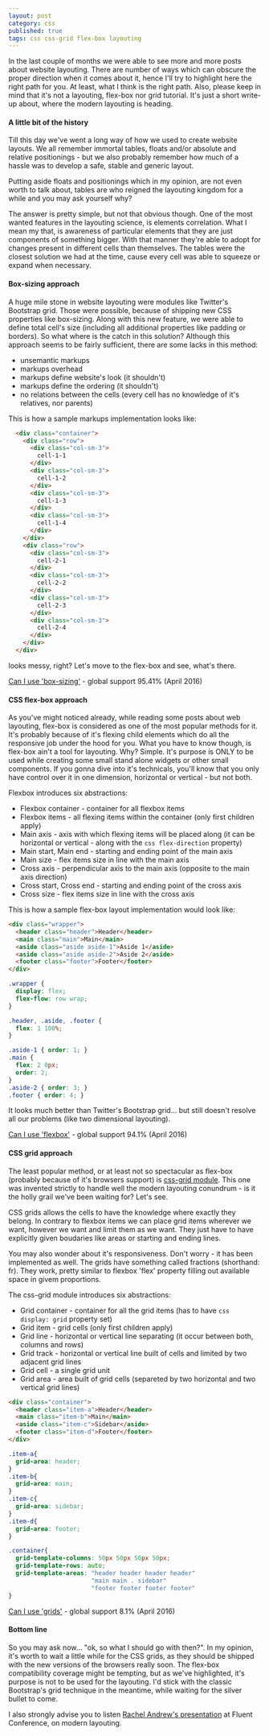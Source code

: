 ```yaml
---
layout: post
category: css
published: true
tags: css css-grid flex-box layouting
---
```


In the last couple of months we were able to see more and more posts about website layouting. There are number of ways which can obscure the proper direction when it comes about it, hence I'll try to highlight here the right path for you. At least, what I think is the right path. Also, please keep in mind that it's not a layouting, flex-box nor grid tutorial. It's just a short write-up about, where the modern layouting is heading. 

#### A little bit of the history

Till this day we've went a long way of how we used to create website layouts. We all remember immortal tables, floats and/or absolute and relative positionings - but we also probably remember how much of a hassle was to develop a safe, stable and generic layout.
  
Putting aside floats and positionings which in my opinion, are not even worth to talk about, tables are who reigned the layouting kingdom for a while and you may ask yourself why?  

The answer is pretty simple, but not that obvious though. One of the most wanted features in the layouting science, is elements correlation. What I mean my that, is awareness of particular elements that they are just components of something bigger. With that manner they're able to adopt for changes present in different cells than themselves. The tables were the closest solution we had at the time, cause every cell was able to squeeze or expand when necessary.

#### Box-sizing approach

A huge mile stone in website layouting were modules like Twitter's Bootstrap grid. Those were possible, because of shipping new CSS properties like box-sizing. Along with this new feature, we were able to define total cell's size (including all additional properties like padding or borders). So what where is the catch in this solution? Although this approach seems to be fairly sufficient, there are some lacks in this method:
 
* unsemantic markups
* markups overhead
* markups define website's look (it shouldn't)
* markups define the ordering (it shouldn't)
* no relations between the cells (every cell has no knowledge of it's relatives, nor parents)

This is how a sample markups implementation looks like:

``` html
  <div class="container">
    <div class="row">
      <div class="col-sm-3">
        cell-1-1
      </div>
      <div class="col-sm-3">
        cell-1-2
      </div>
      <div class="col-sm-3">
        cell-1-3
      </div>    
      <div class="col-sm-3">
        cell-1-4
      </div>        
    </div> 
    <div class="row">
      <div class="col-sm-3">
        cell-2-1
      </div>
      <div class="col-sm-3">
        cell-2-2
      </div>
      <div class="col-sm-3">
        cell-2-3
      </div>    
      <div class="col-sm-3">
        cell-2-4
      </div>        
    </div>     
  </div>
```
 
looks messy, right? Let's move to the flex-box and see, what's there. 
 
[Can I use 'box-sizing'](http://caniuse.com/#feat=css3-boxsizing) - global support 95.41% (April 2016)

#### CSS flex-box approach 

As you've might noticed already, while reading some posts about web layouting, flex-box is considered as one of the most popular methods for it. It's probably because of it's flexing child elements which do all the responsive job under the hood for you. What you have to know though, is flex-box ain't a tool for layouting. Why? Simple. It's purpose is ONLY to be used while creating some small stand alone widgets or other small components. If you gonna dive into it's technicals, you'll know that you only have control over it in one dimension, horizontal or vertical - but not both.

Flexbox introduces six abstractions:

* Flexbox container - container for all flexbox items 
* Flexbox items - all flexing items within the container (only first children apply)
* Main axis - axis with which flexing items will be placed along (it can be horizontal or vertical - along with the ```css flex-direction``` property)  
* Main start, Main end - starting and ending point of the main axis
* Main size - flex items size in line with the main axis
* Cross axis - perpendicular axis to the main axis (opposite to the main axis direction)
* Cross start, Cross end - starting and ending point of the cross axis
* Cross size - flex items size in line with the cross axis
  
This is how a sample flex-box layout implementation would look like:

```html 
<div class="wrapper">
  <header class="header">Header</header>
  <main class="main">Main</main>
  <aside class="aside aside-1">Aside 1</aside>
  <aside class="aside aside-2">Aside 2</aside>
  <footer class="footer">Footer</footer>
</div>
```

```css
.wrapper {
  display: flex;
  flex-flow: row wrap;
}

.header, .aside, .footer {
  flex: 1 100%;
}

.aside-1 { order: 1; }
.main { 
  flex: 2 0px;
  order: 2; 
}
.aside-2 { order: 3; }
.footer { order: 4; }
```

It looks much better than Twitter's Bootstrap grid... but still doesn't resolve all our problems (like two dimensional layouting). 

[Can I use 'flexbox'](http://caniuse.com/#feat=flexbox) - global support 94.1% (April 2016)

#### CSS grid approach

The least popular method, or at least not so spectacular as flex-box (probably because of it's browsers support) is [css-grid module](https://www.w3.org/TR/css-grid-1/). This one was invented strictly to handle well the modern layouting conundrum - is it the holly grail we've been waiting for? Let's see.

CSS grids allows the cells to have the knowledge where exactly they belong. In contrary to flexbox items we can place grid items wherever we want, however we want and limit them as we want. They just have to have explicitly given boudaries like areas or starting and ending lines.

You may also wonder about it's responsiveness. Don't worry - it has been implemented as well. The grids have something called fractions (shorthand: fr). They work, pretty similar to flexbox 'flex' property filling out available space in givem proportions.

The css-grid module introduces six abstractions:

* Grid container - container for all the grid items (has to have ```css display: grid``` property set)
* Grid item - grid cells (only first children apply)
* Grid line - horizontal or vertical line separating (it occur between both, columns and rows)
* Grid track - horizontal or vertical line built of cells and limited by two adjacent grid lines
* Grid cell - a single grid unit
* Grid area - area built of grid cells (separeted by two horizontal and two vertical grid lines)

```html
<div class="container">
  <header class="item-a">Header</header>
  <main class="item-b">Main</main>
  <aside class="item-c">Sidebar</aside>
  <footer class="item-d">Footer</footer>
</div>
```

```css
.item-a{
  grid-area: header;
}
.item-b{
  grid-area: main;
}
.item-c{
  grid-area: sidebar;
}
.item-d{
  grid-area: footer;
}

.container{
  grid-template-columns: 50px 50px 50px 50px;
  grid-template-rows: auto;
  grid-template-areas: "header header header header"
                       "main main . sidebar"
                       "footer footer footer footer"
}
```


[Can I use 'grids'](http://caniuse.com/#feat=css-grid) - global support 8.1% (April 2016)

#### Bottom line

So you may ask now... "ok, so what I should go with then?". In my opinion, it's worth to wait a little while for the CSS grids, as they should be shipped with the new versions of the browsers really soon. The flex-box compatibility coverage might be tempting, but as we've highlighted, it's purpose is not to be used for the layouting. I'd stick with the classic Bootstrap's grid technique in the meantime, while waiting for the silver bullet to come. 

I also strongly advise you to listen [Rachel Andrew's presentation](https://youtu.be/MXEzJ-IncX0) at Fluent Conference, on modern layouting.
